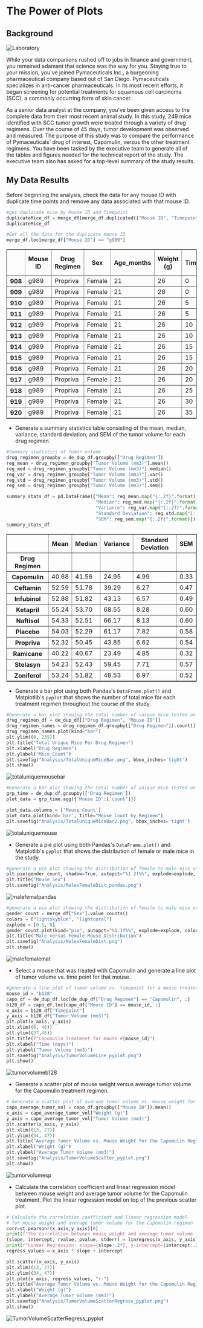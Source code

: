 # The Power of Plots

## Background

![Laboratory](Images/Laboratory.jpg)

While your data companions rushed off to jobs in finance and government, you remained adamant that science was the way for you. Staying true to your mission, you've joined Pymaceuticals Inc., a burgeoning pharmaceutical company based out of San Diego. Pymaceuticals specializes in anti-cancer pharmaceuticals. In its most recent efforts, it began screening for potential treatments for squamous cell carcinoma (SCC), a commonly occurring form of skin cancer.

As a senior data analyst at the company, you've been given access to the complete data from their most recent animal study. In this study, 249 mice identified with SCC tumor growth were treated through a variety of drug regimens. Over the course of 45 days, tumor development was observed and measured. The purpose of this study was to compare the performance of Pymaceuticals' drug of interest, Capomulin, versus the other treatment regimens. You have been tasked by the executive team to generate all of the tables and figures needed for the technical report of the study. The executive team also has asked for a top-level summary of the study results.

## My Data Results

Before beginning the analysis, check the data for any mouse ID with duplicate time points and remove any data associated with that mouse ID.

```python
#get duplicate mice by Mouse ID and Timepoint
duplicateMice_df = merge_df[merge_df.duplicated(["Mouse ID", "Timepoint"])]
duplicateMice_df
```

```python
#Get all the data for the duplicate mouse ID
merge_df.loc[merge_df["Mouse ID"] == "g989"]
```
<div>
<table border=\"1\" class=\"dataframe\">
         <thead>
           <tr style=\"text-align: right;\">
             <th></th>
             <th>Mouse ID</th>
             <th>Drug Regimen</th>
             <th>Sex</th>
             <th>Age_months</th>
             <th>Weight (g)</th>
             <th>Timepoint</th>
             <th>Tumor Volume (mm3)</th>
             <th>Metastatic Sites</th>
           </tr>
         </thead>
         <tbody>
           <tr>
             <th>908</th>
             <td>g989</td>
             <td>Propriva</td>
             <td>Female</td>
             <td>21</td>
             <td>26</td>
             <td>0</td>
             <td>45.000000</td>
             <td>0</td>
           </tr>
           <tr>
             <th>909</th>
             <td>g989</td>
             <td>Propriva</td>
             <td>Female</td>
             <td>21</td>
             <td>26</td>
             <td>0</td>
             <td>45.000000</td>
             <td>0</td>
           </tr>
           <tr>
             <th>910</th>
             <td>g989</td>
             <td>Propriva</td>
             <td>Female</td>
             <td>21</td>
             <td>26</td>
             <td>5</td>
             <td>48.786801</td>
             <td>0</td>
           </tr>
           <tr>
             <th>911</th>
             <td>g989</td>
             <td>Propriva</td>
             <td>Female</td>
             <td>21</td>
             <td>26</td>
             <td>5</td>
             <td>47.570392</td>
             <td>0</td>
           </tr>
           <tr>
             <th>912</th>
             <td>g989</td>
             <td>Propriva</td>
             <td>Female</td>
             <td>21</td>
             <td>26</td>
             <td>10</td>
             <td>51.745156</td>
             <td>0</td>
           </tr>
           <tr>
             <th>913</th>
             <td>g989</td>
             <td>Propriva</td>
             <td>Female</td>
             <td>21</td>
             <td>26</td>
             <td>10</td>
             <td>49.880528</td>
             <td>0</td>
           </tr>
           <tr>
             <th>914</th>
             <td>g989</td>
             <td>Propriva</td>
             <td>Female</td>
             <td>21</td>
             <td>26</td>
             <td>15</td>
              <td>51.325852</td>
             <td>1</td>
           </tr>
           <tr>
             <th>915</th>
             <td>g989</td>
             <td>Propriva</td>
             <td>Female</td>
             <td>21</td>
             <td>26</td>
             <td>15</td>
             <td>53.442020</td>
             <td>0</td>
           </tr>
           <tr>
             <th>916</th>
             <td>g989</td>
             <td>Propriva</td>
             <td>Female</td>
             <td>21</td>
             <td>26</td>
             <td>20</td>
             <td>55.326122</td>
             <td>1</td>
           </tr>
           <tr>
             <th>917</th>
             <td>g989</td>
             <td>Propriva</td>
             <td>Female</td>
             <td>21</td>
             <td>26</td>
             <td>20</td>
             <td>54.657650</td>
             <td>1</td>
           </tr>
           <tr>
             <th>918</th>
             <td>g989</td>
             <td>Propriva</td>
             <td>Female</td>
             <td>21</td>
             <td>26</td>
             <td>25</td>
             <td>56.045564</td>
             <td>1</td>
           </tr>
           <tr>
             <th>919</th>
             <td>g989</td>
             <td>Propriva</td>
             <td>Female</td>
             <td>21</td>
             <td>26</td>
             <td>30</td>
             <td>59.082294</td>
             <td>1</td>
           </tr>
           <tr>
             <th>920</th>
             <td>g989</td>
             <td>Propriva</td>
             <td>Female</td>
             <td>21</td>
             <td>26</td>
             <td>35</td>
             <td>62.570880</td>
             <td>2</td>
           </tr>
         </tbody>
       </table>
       </div>

* Generate a summary statistics table consisting of the mean, median, variance, standard deviation, and SEM of the tumor volume for each drug regimen.
```python
#Summary statistics of tumor volume
drug_regimen_groupby = de_dup_df.groupby(["Drug Regimen"])
reg_mean = drug_regimen_groupby["Tumor Volume (mm3)"].mean()
reg_med = drug_regimen_groupby["Tumor Volume (mm3)"].median()
reg_var = drug_regimen_groupby["Tumor Volume (mm3)"].var()
reg_std = drug_regimen_groupby["Tumor Volume (mm3)"].std()
reg_sem = drug_regimen_groupby["Tumor Volume (mm3)"].sem()

summary_stats_df = pd.DataFrame({"Mean": reg_mean.map("{:.2f}".format),
                                 "Median": reg_med.map("{:.2f}".format),
                                 "Variance": reg_var.map("{:.2f}".format),
                                 "Standard Deviation": reg_std.map("{:.2f}".format),
                                 "SEM": reg_sem.map("{:.2f}".format)})
summary_stats_df
```
<div>
<table border=\"1\" class=\"dataframe\">
         <thead>
           <tr style=\"text-align: right;\">
             <th></th>
             <th>Mean</th>
             <th>Median</th>
             <th>Variance</th>
             <th>Standard Deviation</th>
             <th>SEM</th>
           </tr>
           <tr>
             <th>Drug Regimen</th>
             <th></th>
             <th></th>
             <th></th>
             <th></th>
             <th></th>
           </tr>
         </thead>
         <tbody>
           <tr>
             <th>Capomulin</th>
             <td>40.68</td>
             <td>41.56</td>
             <td>24.95</td>
             <td>4.99</td>
             <td>0.33</td>
           </tr>
           <tr>
             <th>Ceftamin</th>
             <td>52.59</td>
             <td>51.78</td>
             <td>39.29</td>
             <td>6.27</td>
             <td>0.47</td>
           </tr>
           <tr>
             <th>Infubinol</th>
             <td>52.88</td>
             <td>51.82</td>
             <td>43.13</td>
             <td>6.57</td>
             <td>0.49</td>
           </tr>
           <tr>
             <th>Ketapril</th>
             <td>55.24</td>
             <td>53.70</td>
             <td>68.55</td>
             <td>8.28</td>
             <td>0.60</td>
           </tr>
           <tr>
             <th>Naftisol</th>
             <td>54.33</td>
             <td>52.51</td>
             <td>66.17</td>
            <td>8.13</td>
             <td>0.60</td>
           </tr>
           <tr>
             <th>Placebo</th>
             <td>54.03</td>
             <td>52.29</td>
             <td>61.17</td>
             <td>7.82</td>
             <td>0.58</td>
           </tr>
           <tr>
             <th>Propriva</th>
             <td>52.32</td>
             <td>50.45</td>
             <td>43.85</td>
             <td>6.62</td>
             <td>0.54</td>
           </tr>
           <tr>
             <th>Ramicane</th>
             <td>40.22</td>
             <td>40.67</td>
             <td>23.49</td>
             <td>4.85</td>
             <td>0.32</td>
           </tr>
           <tr>
             <th>Stelasyn</th>
             <td>54.23</td>
             <td>52.43</td>
             <td>59.45</td>
             <td>7.71</td>
             <td>0.57</td>
           </tr>
           <tr>
             <th>Zoniferol</th>
             <td>53.24</td>
             <td>51.82</td>
             <td>48.53</td>
             <td>6.97</td>
             <td>0.52</td>
           </tr>
         </tbody>
       </table>
       </div>

* Generate a bar plot using both Pandas's `DataFrame.plot()` and Matplotlib's `pyplot` that shows  the number of total mice for each treatment regimen throughout the course of the study.
```python
#Generate a bar plot showing the total number of unique mice tested on each drug regimint
drug_regimen_df = de_dup_df[["Drug Regimen", "Mouse ID"]]
drug_regimen_names = drug_regimen_df.groupby(["Drug Regimen"]).count()
drug_regimen_names.plot(kind="bar")
plt.ylim((0, 235))
plt.title("Total Unique Mice Per Drug Regimen")
plt.xlabel("Drug Regimen")
plt.ylabel("Mice Count")
plt.savefig("Analysis/TotalUniqueMiceBar.png", bbox_inches='tight')
plt.show()
```

![totaluniquemousebar](Analysis/TotalUniqueMiceBar.png)

```python
#Generate a bar plot showing the total number of unique mice tested on each drug regimint
grp_time = de_dup_df.groupby(['Drug Regimen'])
plot_data = grp_time.agg({'Mouse ID':['count']})

plot_data.columns = ['Mouse Count']
plot_data.plot(kind='bar', title="Mouse Count by Regimen")
plt.savefig("Analysis/TotalUniqueMiceBar2.png", bbox_inches='tight')
```

![totaluniquemouse](Analysis/TotalUniqueMiceBar2.png)

* Generate a pie plot using both Pandas's `DataFrame.plot()` and Matplotlib's `pyplot` that shows the distribution of female or male mice in the study.
```python
#generate a pie plot showing the distribution of female to male mice using pandas
plt.pie(gender_count, shadow=True, autopct="%1.2f%%", explode=explode, colors=colors, labels=('Male', 'Female'))
plt.title("Mouse Sex")
plt.savefig("Analysis/MalevFemaleDist_pandas.png")
```

![malefemalpandas](Analysis/MalevFemaleDist_pandas.png)

```python
#generate a pie plot showing the distribution of female to male mice using pyplot
gender_count = merge_df["Sex"].value_counts()
colors = ["lightskyblue", "lightcoral"]
explode = [0.1, 0]
gender_count.plot(kind="pie", autopct="%1.1f%%", explode=explode, colors=colors, shadow=True)
plt.title("Male versus Female Mouse Distribution")
plt.savefig("Analysis/MalevFemaleDist.png")
plt.show()
```

![malefemalemat](Analysis/MalevFemaleDist.png)

* Select a mouse that was treated with Capomulin and generate a line plot of tumor volume vs. time point for that mouse.
```python
#generate a line plot of tumor volume vs. timepoint for a mouse treated with Capomulin
mouse_id = "b128"
capo_df = de_dup_df.loc[de_dup_df["Drug Regimen"] == "Capomulin", :]
b128_df = capo_df.loc[capo_df["Mouse ID"] == mouse_id, :]
x_axis = b128_df["Timepoint"]
y_axis = b128_df["Tumor Volume (mm3)"]
plt.plot(x_axis, y_axis)
plt.xlim((0, 46))
plt.ylim((37,46))
plt.title(f"Capomulin Treatment for mouse #{mouse_id}")
plt.xlabel("Time (days)")
plt.ylabel("Tumor Volume (mm3)")
plt.savefig("Analysis/TumorVolumeLine_pyplot.png")
plt.show()
```

![tumorvolumeb128](Analysis/TumorVolumeLine_pyplot.png)

* Generate a scatter plot of mouse weight versus average tumor volume for the Capomulin treatment regimen.
```python
# Generate a scatter plot of average tumor volume vs. mouse weight for the Capomulin regimen
capo_average_tumor_vol = capo_df.groupby(["Mouse ID"]).mean()
x_axis = capo_average_tumor_vol["Weight (g)"]
y_axis = capo_average_tumor_vol["Tumor Volume (mm3)"]
plt.scatter(x_axis, y_axis)
plt.xlim((13, 27))
plt.ylim((34, 47))
plt.title("Average Tumor Volume vs. Mouse Weight for the Capomulin Regimen")
plt.xlabel("Weight (g)")
plt.ylabel("Average Tumor Volume (mm3)")
plt.savefig("Analysis/TumorVolumeScatter_pyplot.png")
plt.show()
```

![tumorvolumesp](Analysis/TumorVolumeScatter_pyplot.png)

* Calculate the correlation coefficient and linear regression model between mouse weight and average tumor volume for the Capomulin treatment. Plot the linear regression model on top of the previous scatter plot.
```python
# Calculate the correlation coefficient and linear regression model 
# for mouse weight and average tumor volume for the Capomulin regimen
corr=st.pearsonr(x_axis,y_axis)[0]
print(f"The correlation between mouse weight and average tumor volume is {corr:.2f}")
(slope, intercept, rvalue, pvalue, stderr) = linregress(x_axis, y_axis)
print(f"Linear Regression: slope={slope:.2f}, y-intercept={intercept:.2f}, r-value={rvalue:.2f}, p-value={pvalue:.2f}, stderr={stderr:.2f}")
regress_values = x_axis * slope + intercept

plt.scatter(x_axis, y_axis)
plt.xlim((13, 27))
plt.ylim((34, 47))
plt.plot(x_axis, regress_values, "r-")
plt.title("Average Tumor Volume vs. Mouse Weight for the Capomulin Regimen")
plt.xlabel("Weight (g)")
plt.ylabel("Average Tumor Volume (mm3)")
plt.savefig("Analysis/TumorVolumeScatterRegress_pyplot.png")
plt.show()
```

![TumorVolumeScatterRegress_pyplot](Analysis/TumorVolumeScatterRegress_pyplot.png)
